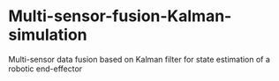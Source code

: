 # Multi-sensor-fusion-Kalman-simulation
Multi-sensor data fusion based on Kalman filter for state estimation of a robotic end-effector
